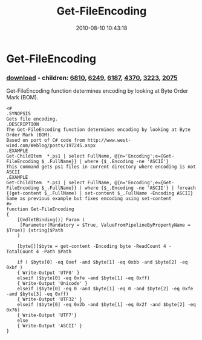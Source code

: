 ﻿---
pid:            2059
poster:         Chad Miller
title:          Get-FileEncoding
date:           2010-08-10 10:43:18
format:         posh
parent:         0
parent:         0
children:       6810,6249,6187,4370,3223,2075
---

# Get-FileEncoding

### [download](2059.ps1) - children: [6810](6810.md), [6249](6249.md), [6187](6187.md), [4370](4370.md), [3223](3223.md), [2075](2075.md)

Get-FileEncoding function determines encoding by looking at Byte Order Mark (BOM).

```posh
<#
.SYNOPSIS
Gets file encoding.
.DESCRIPTION
The Get-FileEncoding function determines encoding by looking at Byte Order Mark (BOM).
Based on port of C# code from http://www.west-wind.com/Weblog/posts/197245.aspx
.EXAMPLE
Get-ChildItem  *.ps1 | select FullName, @{n='Encoding';e={Get-FileEncoding $_.FullName}} | where {$_.Encoding -ne 'ASCII'}
This command gets ps1 files in current directory where encoding is not ASCII
.EXAMPLE
Get-ChildItem  *.ps1 | select FullName, @{n='Encoding';e={Get-FileEncoding $_.FullName}} | where {$_.Encoding -ne 'ASCII'} | foreach {(get-content $_.FullName) | set-content $_.FullName -Encoding ASCII}
Same as previous example but fixes encoding using set-content
#>
function Get-FileEncoding
{
    [CmdletBinding()] Param (
     [Parameter(Mandatory = $True, ValueFromPipelineByPropertyName = $True)] [string]$Path
    )

    [byte[]]$byte = get-content -Encoding byte -ReadCount 4 -TotalCount 4 -Path $Path

    if ( $byte[0] -eq 0xef -and $byte[1] -eq 0xbb -and $byte[2] -eq 0xbf )
    { Write-Output 'UTF8' }
    elseif ($byte[0] -eq 0xfe -and $byte[1] -eq 0xff)
    { Write-Output 'Unicode' }
    elseif ($byte[0] -eq 0 -and $byte[1] -eq 0 -and $byte[2] -eq 0xfe -and $byte[3] -eq 0xff)
    { Write-Output 'UTF32' }
    elseif ($byte[0] -eq 0x2b -and $byte[1] -eq 0x2f -and $byte[2] -eq 0x76)
    { Write-Output 'UTF7'}
    else
    { Write-Output 'ASCII' }
}
```
